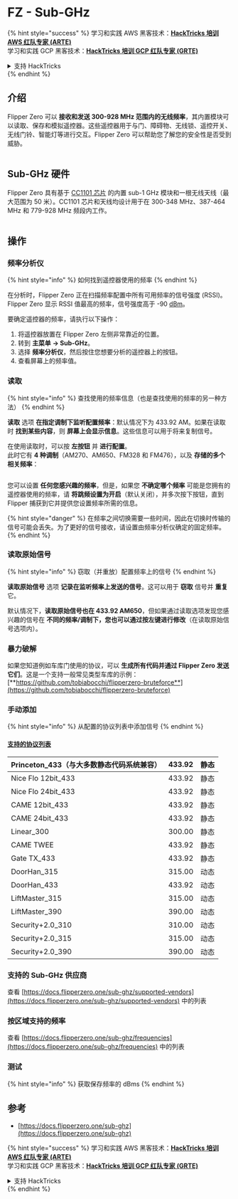 # FZ - Sub-GHz

{% hint style="success" %}
学习和实践 AWS 黑客技术：<img src="/.gitbook/assets/arte.png" alt="" data-size="line">[**HackTricks 培训 AWS 红队专家 (ARTE)**](https://training.hacktricks.xyz/courses/arte)<img src="/.gitbook/assets/arte.png" alt="" data-size="line">\
学习和实践 GCP 黑客技术：<img src="/.gitbook/assets/grte.png" alt="" data-size="line">[**HackTricks 培训 GCP 红队专家 (GRTE)**<img src="/.gitbook/assets/grte.png" alt="" data-size="line">](https://training.hacktricks.xyz/courses/grte)

<details>

<summary>支持 HackTricks</summary>

* 查看 [**订阅计划**](https://github.com/sponsors/carlospolop)!
* **加入** 💬 [**Discord 群组**](https://discord.gg/hRep4RUj7f) 或 [**Telegram 群组**](https://t.me/peass) 或 **关注** 我们的 **Twitter** 🐦 [**@hacktricks\_live**](https://twitter.com/hacktricks\_live)**.**
* **通过向** [**HackTricks**](https://github.com/carlospolop/hacktricks) 和 [**HackTricks Cloud**](https://github.com/carlospolop/hacktricks-cloud) GitHub 仓库提交 PR 来分享黑客技巧。

</details>
{% endhint %}


## 介绍 <a href="#kfpn7" id="kfpn7"></a>

Flipper Zero 可以 **接收和发送 300-928 MHz 范围内的无线频率**，其内置模块可以读取、保存和模拟遥控器。这些遥控器用于与门、障碍物、无线锁、遥控开关、无线门铃、智能灯等进行交互。Flipper Zero 可以帮助您了解您的安全性是否受到威胁。

<figure><img src="../../../.gitbook/assets/image (714).png" alt=""><figcaption></figcaption></figure>

## Sub-GHz 硬件 <a href="#kfpn7" id="kfpn7"></a>

Flipper Zero 具有基于 [﻿](https://www.st.com/en/nfc/st25r3916.html#overview)﻿[CC1101 芯片](https://www.ti.com/lit/ds/symlink/cc1101.pdf) 的内置 sub-1 GHz 模块和一根无线天线（最大范围为 50 米）。CC1101 芯片和天线均设计用于在 300-348 MHz、387-464 MHz 和 779-928 MHz 频段内工作。

<figure><img src="../../../.gitbook/assets/image (923).png" alt=""><figcaption></figcaption></figure>

## 操作

### 频率分析仪

{% hint style="info" %}
如何找到遥控器使用的频率
{% endhint %}

在分析时，Flipper Zero 正在扫描频率配置中所有可用频率的信号强度 (RSSI)。Flipper Zero 显示 RSSI 值最高的频率，信号强度高于 -90 [dBm](https://en.wikipedia.org/wiki/DBm)。

要确定遥控器的频率，请执行以下操作：

1. 将遥控器放置在 Flipper Zero 左侧非常靠近的位置。
2. 转到 **主菜单** **→ Sub-GHz**。
3. 选择 **频率分析仪**，然后按住您想要分析的遥控器上的按钮。
4. 查看屏幕上的频率值。

### 读取

{% hint style="info" %}
查找使用的频率信息（也是查找使用的频率的另一种方法）
{% endhint %}

**读取** 选项 **在指定调制下监听配置频率**：默认情况下为 433.92 AM。如果在读取时 **找到某些内容**，则 **屏幕上会显示信息**。这些信息可以用于将来复制信号。

在使用读取时，可以按 **左按钮** 并 **进行配置**。\
此时它有 **4 种调制**（AM270、AM650、FM328 和 FM476），以及 **存储的多个相关频率**：

<figure><img src="../../../.gitbook/assets/image (947).png" alt=""><figcaption></figcaption></figure>

您可以设置 **任何您感兴趣的频率**，但是，如果您 **不确定哪个频率** 可能是您拥有的遥控器使用的频率，请 **将跳频设置为开启**（默认关闭），并多次按下按钮，直到 Flipper 捕获到它并提供您设置频率所需的信息。

{% hint style="danger" %}
在频率之间切换需要一些时间，因此在切换时传输的信号可能会丢失。为了更好的信号接收，请设置由频率分析仪确定的固定频率。
{% endhint %}

### **读取原始信号**

{% hint style="info" %}
窃取（并重放）配置频率上的信号
{% endhint %}

**读取原始信号** 选项 **记录在监听频率上发送的信号**。这可以用于 **窃取** 信号并 **重复** 它。

默认情况下，**读取原始信号也在 433.92 AM650**，但如果通过读取选项发现您感兴趣的信号在 **不同的频率/调制下，您也可以通过按左键进行修改**（在读取原始信号选项内）。

### 暴力破解

如果您知道例如车库门使用的协议，可以 **生成所有代码并通过 Flipper Zero 发送它们**。这是一个支持一般常见类型车库的示例：[**https://github.com/tobiabocchi/flipperzero-bruteforce**](https://github.com/tobiabocchi/flipperzero-bruteforce)

### 手动添加

{% hint style="info" %}
从配置的协议列表中添加信号
{% endhint %}

#### [支持的协议列表](https://docs.flipperzero.one/sub-ghz/add-new-remote) <a href="#id-3iglu" id="id-3iglu"></a>

| Princeton\_433（与大多数静态代码系统兼容） | 433.92 | 静态  |
| ------------------------------------------------ | ------ | ----- |
| Nice Flo 12bit\_433                              | 433.92 | 静态  |
| Nice Flo 24bit\_433                              | 433.92 | 静态  |
| CAME 12bit\_433                                  | 433.92 | 静态  |
| CAME 24bit\_433                                  | 433.92 | 静态  |
| Linear\_300                                      | 300.00 | 静态  |
| CAME TWEE                                        | 433.92 | 静态  |
| Gate TX\_433                                     | 433.92 | 静态  |
| DoorHan\_315                                     | 315.00 | 动态  |
| DoorHan\_433                                     | 433.92 | 动态  |
| LiftMaster\_315                                  | 315.00 | 动态  |
| LiftMaster\_390                                  | 390.00 | 动态  |
| Security+2.0\_310                                | 310.00 | 动态  |
| Security+2.0\_315                                | 315.00 | 动态  |
| Security+2.0\_390                                | 390.00 | 动态  |

### 支持的 Sub-GHz 供应商

查看 [https://docs.flipperzero.one/sub-ghz/supported-vendors](https://docs.flipperzero.one/sub-ghz/supported-vendors) 中的列表

### 按区域支持的频率

查看 [https://docs.flipperzero.one/sub-ghz/frequencies](https://docs.flipperzero.one/sub-ghz/frequencies) 中的列表

### 测试

{% hint style="info" %}
获取保存频率的 dBms
{% endhint %}

## 参考

* [https://docs.flipperzero.one/sub-ghz](https://docs.flipperzero.one/sub-ghz)

{% hint style="success" %}
学习和实践 AWS 黑客技术：<img src="/.gitbook/assets/arte.png" alt="" data-size="line">[**HackTricks 培训 AWS 红队专家 (ARTE)**](https://training.hacktricks.xyz/courses/arte)<img src="/.gitbook/assets/arte.png" alt="" data-size="line">\
学习和实践 GCP 黑客技术：<img src="/.gitbook/assets/grte.png" alt="" data-size="line">[**HackTricks 培训 GCP 红队专家 (GRTE)**<img src="/.gitbook/assets/grte.png" alt="" data-size="line">](https://training.hacktricks.xyz/courses/grte)

<details>

<summary>支持 HackTricks</summary>

* 查看 [**订阅计划**](https://github.com/sponsors/carlospolop)!
* **加入** 💬 [**Discord 群组**](https://discord.gg/hRep4RUj7f) 或 [**Telegram 群组**](https://t.me/peass) 或 **关注** 我们的 **Twitter** 🐦 [**@hacktricks\_live**](https://twitter.com/hacktricks\_live)**.**
* **通过向** [**HackTricks**](https://github.com/carlospolop/hacktricks) 和 [**HackTricks Cloud**](https://github.com/carlospolop/hacktricks-cloud) GitHub 仓库提交 PR 来分享黑客技巧。

</details>
{% endhint %}
